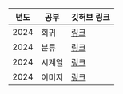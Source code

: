 년도 | 공부 | 깃허브 링크 |
|------|------------|-------------|
| 2024 | 회귀  | [링크](https://github.com/w00jji/Deep_learning_lr/tree/main/1.%20%ED%9A%8C%EA%B7%80%EA%B5%90%EC%95%88_09_02) | 
| 2024 | 분류  | [링크](https://github.com/w00jji/Deep_learning_lr/tree/main/2.%20%EB%B6%84%EB%A5%98%EA%B5%90%EC%95%88_09_05) |
| 2024 | 시계열  | [링크](https://github.com/w00jji/Deep_learning_lr/tree/main/3.%20%EC%8B%9C%EA%B3%84%EC%97%B4%EA%B5%90%EC%95%88_09_06) |
| 2024 | 이미지  | [링크](https://github.com/w00jji/Deep_learning_lr/tree/main/4.%20%EC%9D%B4%EB%AF%B8%EC%A7%80%EA%B5%90%EC%95%88_09_09) |








         
